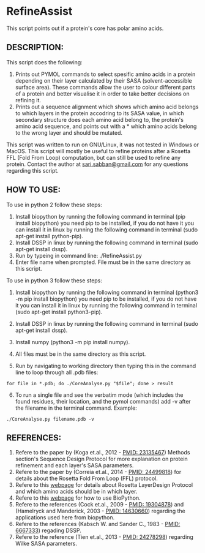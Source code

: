# RefineAssist
This script points out if a protein's core has polar amino acids.



## DESCRIPTION:
This script does the following:

1. Prints out PYMOL commands to select spesific amino acids in a protein depending on their layer calculated by their SASA (solvent-accessible surface area). These commands allow the user to colour different parts of a protein and better visualise it in order to take better decisions on refining it.
2. Prints out a sequence alignment which shows which amino acid belongs to which layers in the protein accodring to its SASA value, in which secondary structure does each amino acid belong to, the protein's amino acid sequence, and points out with a * which amino acids belong to the wrong layer and should be mutated.

This script was written to run on GNU/Linux, it was not tested in Windows or MacOS.
This script will mostly be useful to refine proteins after a Rosetta FFL (Fold From Loop) computation, but can still be used to refine any protein.
Contact the author at sari.sabban@gmail.com for any questions regarding this script.



## HOW TO USE:
To use in python 2 follow these steps:

1. Install biopython by running the following command in terminal (pip install biopython) you need pip to be installed, if you do not have it you can install it in linux by running the following command in terminal (sudo apt-get install python-pip).
2. Install DSSP in linux by running the following command in terminal (sudo apt-get install dssp).
3. Run by typeing in command line: ./RefineAssist.py
4. Enter file name when prompted. File must be in the same directory as this script.

To use in python 3 follow these steps:

1. Install biopython by running the following command in terminal (python3 -m pip install biopython) you need pip to be installed, if you do not have it you can install it in linux by running the following command in terminal (sudo apt-get install python3-pip).
2. Install DSSP in linux by running the following command in terminal (sudo apt-get install dssp).
3. Install numpy (python3 -m pip install numpy).
4. All files must be in the same directory as this script.

5. Run by navigating to working directory then typing this in the command line to loop through all .pdb files:

`for file in *.pdb; do ./CoreAnalyse.py "$file"; done > result`

6. To run a single file and see the verbatim mode (which includes the found residues, their location, and the pymol commands) add -v after the filename in the terminal command. Example:

`./CoreAnalyse.py filename.pdb -v`


## REFERENCES:

1. Refere to the paper by (Koga et.al., 2012 - [PMID: 23135467](https://www.ncbi.nlm.nih.gov/pubmed/23135467)) Methods section's Sequence Design Protocol for more explanation on protein refinement and each layer's SASA parameters.
2. Refere to the paper by (Correia et.al., 2014 - [PMID: 24499818](https://www.ncbi.nlm.nih.gov/pubmed/24499818)) for details about the Rosetta Fold From Loop (FFL) protocol.
3. Refere to this [webpage](goo.gl/NsQubf) for details about Rosetta LayerDesign Protocol and which amino acids should be in which layer.
4. Refere to this [webpage](http://biopython.org/wiki/The_Biopython_Structural_Bioinformatics_FAQ) for how to use BioPython.
5. Refere to the references (Cock et.al., 2009 - [PMID: 19304878](https://www.ncbi.nlm.nih.gov/pubmed/19304878)) and (Hamelryck and Manderick, 2003 - [PMID: 14630660](https://www.ncbi.nlm.nih.gov/pubmed/14630660)) regarding the applications used here from biopython.
6. Refere to the references (Kabsch W. and Sander C., 1983 - [PMID: 6667333](https://www.ncbi.nlm.nih.gov/pubmed/6667333)) regading DSSP.
7. Refere to the reference (Tien et.al., 2013 - [PMID: 24278298](https://www.ncbi.nlm.nih.gov/pubmed/24278298)) regarding Wilke SASA parameters.
